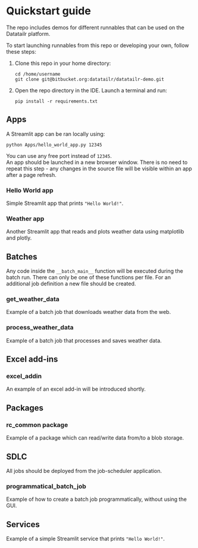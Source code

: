 # Quickstart guide

The repo includes demos for different runnables that can be used on the Datatailr platform.  

To start launching runnables from this repo or developing your own, follow these steps:
1. Clone this repo in your home directory:
    ```
    cd /home/username
    git clone git@bitbucket.org:datatailr/datatailr-demo.git
    ```
2. Open the repo directory in the IDE. Launch a terminal and run:
    ```
    pip install -r requirements.txt
    ```

## Apps
A Streamlit app can be ran locally using:
```
python Apps/hello_world_app.py 12345
```
You can use any free port instead of `12345`.  
An app should be launched in a new browser window. There is no need to repeat this step - any changes in the source file will be visible within an app after a page refresh.
### Hello World app
Simple Streamlit app that prints `"Hello World!"`. 
### Weather app
Another Streamlit app that reads and plots weather data using matplotlib and plotly.  

## Batches
Any code inside the `__batch_main__` function will be executed during the batch run. There can only be one of these functions per file. For an additional job definition a new file should be created.
### get_weather_data
Example of a batch job that downloads weather data from the web.  
### process_weather_data 
Example of a batch job that processes and saves weather data.

## Excel add-ins
### excel_addin  
An example of an excel add-in will be introduced shortly.

## Packages
### rc_common package
Example of a package which can read/write data from/to a blob storage.

## SDLC
All jobs should be deployed from the job-scheduler application.  
### programmatical_batch_job
Example of how to create a batch job programmatically, without using the GUI.

## Services
Example of a simple Streamlit service that prints `"Hello World!"`.

